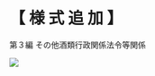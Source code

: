 # 【 様 式 追 加 】

第３編 その他酒類行政関係法令等関係

![](https://www.nta.go.jp/tmp/aeb12547-46a5-455f-853f-15b746843130/images/cf48a86ea86a6f9b1281d5e2d7cfae48f1acd8588e4e82c7722eb0c903a382ca.jpg)